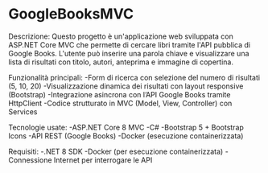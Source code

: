 # GoogleBooksMVC

Descrizione:
Questo progetto è un'applicazione web sviluppata con ASP.NET Core MVC che permette di cercare libri tramite l'API pubblica di Google Books.
L'utente può inserire una parola chiave e visualizzare una lista di risultati con titolo, autori, anteprima e immagine di copertina.

Funzionalità principali:
-Form di ricerca con selezione del numero di risultati (5, 10, 20)
-Visualizzazione dinamica dei risultati con layout responsive (Bootstrap)
-Integrazione asincrona con l’API Google Books tramite HttpClient
-Codice strutturato in MVC (Model, View, Controller) con Services

Tecnologie usate:
-ASP.NET Core 8 MVC
-C#
-Bootstrap 5 + Bootstrap Icons
-API REST (Google Books)
-Docker (esecuzione containerizzata)

Requisiti:
-.NET 8 SDK
-Docker (per esecuzione containerizzata)
-Connessione Internet per interrogare le API


